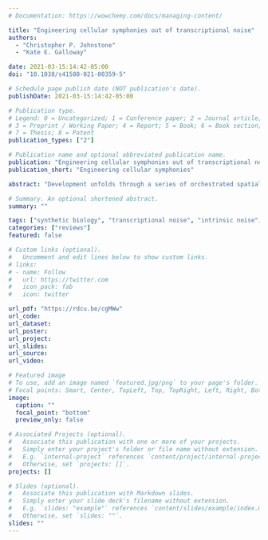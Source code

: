 ```yaml
---
# Documentation: https://wowchemy.com/docs/managing-content/

title: "Engineering cellular symphonies out of transcriptional noise"
authors:
  - "Christopher P. Johnstone"
  - "Kate E. Galloway"

date: 2021-03-15:14:42-05:00
doi: "10.1038/s41580-021-00359-5"

# Schedule page publish date (NOT publication's date).
publishDate: 2021-03-15:14:42-05:00

# Publication type.
# Legend: 0 = Uncategorized; 1 = Conference paper; 2 = Journal article;
# 3 = Preprint / Working Paper; 4 = Report; 5 = Book; 6 = Book section;
# 7 = Thesis; 8 = Patent
publication_types: ["2"]

# Publication name and optional abbreviated publication name.
publication: "Engineering cellular symphonies out of transcriptional noise"
publication_short: "Engineering cellular symphonies"

abstract: "Development unfolds through a series of orchestrated spatial and temporal gene-expression patterns. Despite relying on the noisy process of transcription, expression patterns remain robust to myriad disturbances. To achieve the goal of building complex tissues from the bottom up, synthetic biology must learn how to buffer and harness transcriptional noise."

# Summary. An optional shortened abstract.
summary: ""

tags: ["synthetic biology", "transcriptional noise", "intrinsic noise", "extrinsic noise", "development", "tissues"]
categories: ["reviews"]
featured: false

# Custom links (optional).
#   Uncomment and edit lines below to show custom links.
# links:
# - name: Follow
#   url: https://twitter.com
#   icon_pack: fab
#   icon: twitter

url_pdf: "https://rdcu.be/cgMWw"
url_code:
url_dataset:
url_poster:
url_project:
url_slides:
url_source:
url_video:

# Featured image
# To use, add an image named `featured.jpg/png` to your page's folder. 
# Focal points: Smart, Center, TopLeft, Top, TopRight, Left, Right, BottomLeft, Bottom, BottomRight.
image:
  caption: ""
  focal_point: "bottom"
  preview_only: false

# Associated Projects (optional).
#   Associate this publication with one or more of your projects.
#   Simply enter your project's folder or file name without extension.
#   E.g. `internal-project` references `content/project/internal-project/index.md`.
#   Otherwise, set `projects: []`.
projects: []

# Slides (optional).
#   Associate this publication with Markdown slides.
#   Simply enter your slide deck's filename without extension.
#   E.g. `slides: "example"` references `content/slides/example/index.md`.
#   Otherwise, set `slides: ""`.
slides: ""
---
```

